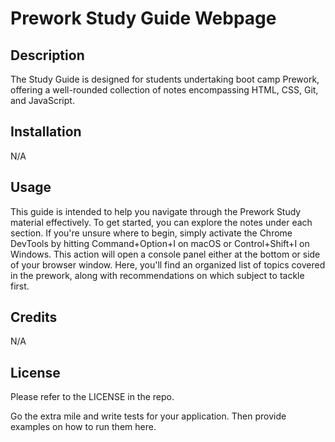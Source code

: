 # Prework Study Guide Webpage

## Description


The Study Guide is designed for students undertaking boot camp Prework, offering a well-rounded collection of notes encompassing HTML, CSS, Git, and JavaScript.

## Installation

N/A

## Usage


This guide is intended to help you navigate through the Prework Study material effectively. To get started, you can explore the notes under each section. If you're unsure where to begin, simply activate the Chrome DevTools by hitting Command+Option+I on macOS or Control+Shift+I on Windows. This action will open a console panel either at the bottom or side of your browser window. Here, you'll find an organized list of topics covered in the prework, along with recommendations on which subject to tackle first.

## Credits

N/A

## License

Please refer to the LICENSE in the repo.

Go the extra mile and write tests for your application. Then provide examples on how to run them here.